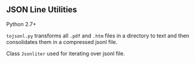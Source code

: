 ## JSON Line Utilities

Python 2.7+

`tojsonl.py` transforms all `.pdf` and `.htm` files in a directory to text and then consolidates them in a compressed jsonl file.

Class `Jsonliter` used for iterating over jsonl file.
